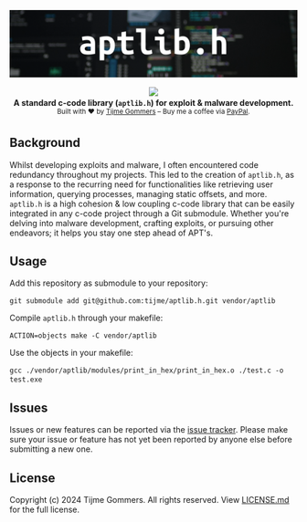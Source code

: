 <p align="center">
    <img src="https://raw.githubusercontent.com/tijme/aptlib.h/master/.github/logo.png" width="600"/>
</p>
<p align="center">
    <a href="https://github.com/tijme/aptlib.h/blob/master/LICENSE.md"><img src="https://img.shields.io/badge/Source-Licensed-da0024?style=for-the-badge" /></a>
    <br/>
    <b>A standard c-code library (<code>aptlib.h</code>) for exploit & malware development.</b>
    <br/>
    <sup>Built with ♥ by <a href="https://www.linkedin.com/in/tijme/">Tijme Gommers</a> – Buy me a coffee via <a href="https://www.paypal.me/tijmegommers">PayPal</a>.</sup>
    <br/>
</p>

## Background

Whilst developing exploits and malware, I often encountered code redundancy throughout my projects. This led to the creation of `aptlib.h`, as a response to the recurring need for functionalities like retrieving user information, querying processes, managing static offsets, and more. `aptlib.h` is a high cohesion & low coupling c-code library that can be easily integrated in any c-code project through a Git submodule. Whether you're delving into malware development, crafting exploits, or pursuing other endeavors; it helps you stay one step ahead of APT's.

## Usage

Add this repository as submodule to your repository:

    git submodule add git@github.com:tijme/aptlib.h.git vendor/aptlib

Compile `aptlib.h` through your makefile:

    ACTION=objects make -C vendor/aptlib

Use the objects in your makefile:

    gcc ./vendor/aptlib/modules/print_in_hex/print_in_hex.o ./test.c -o test.exe

## Issues

Issues or new features can be reported via the [issue tracker](https://github.com/tijme/aptlib.h/issues). Please make sure your issue or feature has not yet been reported by anyone else before submitting a new one.

## License

Copyright (c) 2024 Tijme Gommers. All rights reserved. View [LICENSE.md](https://github.com/tijme/aptlib.h/blob/master/LICENSE.md) for the full license.